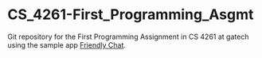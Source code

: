 # CS_4261-First_Programming_Asgmt
Git repository for the First Programming Assignment in CS 4261 at gatech using the sample app [Friendly Chat](https://codelabs.developers.google.com/codelabs/firebase-web/#0).

